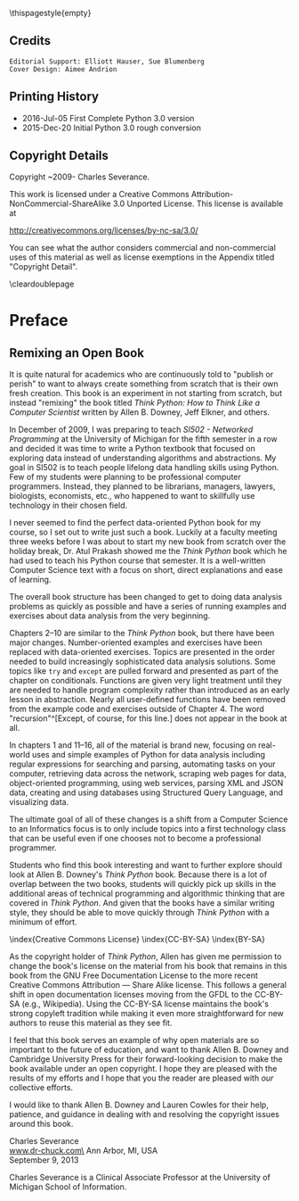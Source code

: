 \thispagestyle{empty}

Credits
-------

    Editorial Support: Elliott Hauser, Sue Blumenberg
    Cover Design: Aimee Andrion

Printing History
----------------

* 2016-Jul-05 First Complete Python 3.0 version
* 2015-Dec-20 Initial Python 3.0 rough conversion

Copyright Details
-----------------

Copyright ~2009- Charles Severance.

This work is licensed under a Creative Commons
Attribution-NonCommercial-ShareAlike 3.0 Unported License.
This license is available at

http://creativecommons.org/licenses/by-nc-sa/3.0/

You can see what the author considers commercial and non-commercial
uses of this material as well as license exemptions
in the Appendix titled "Copyright Detail".

\cleardoublepage

Preface
=======

Remixing an Open Book
---------------------

It is quite natural for academics who are continuously told to "publish
or perish" to want to always create something from scratch that is their
own fresh creation. This book is an experiment in not starting from
scratch, but instead "remixing" the book titled *Think Python: How to
Think Like a Computer Scientist* written by Allen B. Downey, Jeff
Elkner, and others.

In December of 2009, I was preparing to teach *SI502 - Networked
Programming* at the University of Michigan for the fifth
semester in a row and decided it was time to write a Python textbook
that focused on exploring data instead of understanding algorithms and
abstractions. My goal in SI502 is to teach people lifelong data handling
skills using Python. Few of my students were planning to be professional
computer programmers. Instead, they planned to be librarians, managers,
lawyers, biologists, economists, etc., who happened to want to
skillfully use technology in their chosen field.

I never seemed to find the perfect data-oriented Python book for my
course, so I set out to write just such a book. Luckily at a faculty
meeting three weeks before I was about to start my new book from scratch
over the holiday break, Dr. Atul Prakash showed me the *Think Python*
book which he had used to teach his Python course that semester. It is a
well-written Computer Science text with a focus on short, direct
explanations and ease of learning.

The overall book structure has been changed to get to doing data
analysis problems as quickly as possible and have a series of running
examples and exercises about data analysis from the very beginning.

Chapters 2–10 are similar to the *Think Python* book, but there have
been major changes. Number-oriented examples and exercises have been
replaced with data-oriented exercises. Topics are presented in the order
needed to build increasingly sophisticated data analysis solutions. Some
topics like `try` and `except` are pulled forward
and presented as part of the chapter on conditionals. Functions are
given very light treatment until they are needed to handle program
complexity rather than introduced as an early lesson in abstraction.
Nearly all user-defined functions have been removed from the example
code and exercises outside of Chapter 4. The word "recursion"^[Except,
of course, for this line.] does not appear in the book at all.

In chapters 1 and 11–16, all of the material is brand new, focusing on
real-world uses and simple examples of Python for data analysis
including regular expressions for searching and parsing, automating
tasks on your computer, retrieving data across the network, scraping web
pages for data, object-oriented programming,
using web services, parsing XML and JSON data, 
creating and using databases using Structured Query Language,
and visualizing data.

The ultimate goal of all of these changes is a shift from a Computer
Science to an Informatics focus is to only include topics into a first
technology class that can be useful even if one chooses not to become a
professional programmer.

Students who find this book interesting and want to further explore
should look at Allen B. Downey's *Think Python* book. Because there is a
lot of overlap between the two books, students will quickly pick up
skills in the additional areas of technical programming and algorithmic
thinking that are covered in *Think Python*. And given that the books
have a similar writing style, they should be able to move quickly
through *Think Python* with a minimum of effort.

\index{Creative Commons License}
\index{CC-BY-SA}
\index{BY-SA}

As the copyright holder of *Think Python*, Allen has given me permission
to change the book's license on the material from his book that remains
in this book from the GNU Free Documentation License to the more recent
Creative Commons Attribution — Share Alike license. This follows a
general shift in open documentation licenses moving from the GFDL to the
CC-BY-SA (e.g., Wikipedia). Using the CC-BY-SA license maintains the
book's strong copyleft tradition while making it even more
straightforward for new authors to reuse this material as they see fit.

I feel that this book serves an example of why open materials are so
important to the future of education, and want to thank Allen B. Downey
and Cambridge University Press for their forward-looking decision to
make the book available under an open copyright. I hope they are pleased
with the results of my efforts and I hope that you the reader are
pleased with *our* collective efforts.

I would like to thank Allen B. Downey and Lauren Cowles for their help,
patience, and guidance in dealing with and resolving the copyright
issues around this book.

Charles Severance\
www.dr-chuck.com\
Ann Arbor, MI, USA\
September 9, 2013

Charles Severance is a Clinical Associate Professor at the University of
Michigan School of Information.

